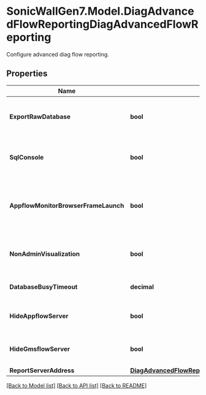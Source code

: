 # SonicWallGen7.Model.DiagAdvancedFlowReportingDiagAdvancedFlowReporting
Configure advanced diag flow reporting.

## Properties

Name | Type | Description | Notes
------------ | ------------- | ------------- | -------------
**ExportRawDatabase** | **bool** | Enable export of raw flow-related database table entries. | [optional] 
**SqlConsole** | **bool** | Enable SQL console in System &gt; Diagnostics page. | [optional] 
**AppflowMonitorBrowserFrameLaunch** | **bool** | Enable launching of AppFlow monitor in a stand-alone browser frame. | [optional] 
**NonAdminVisualization** | **bool** | Enable visualization UI for Non-Admin/Config users. | [optional] 
**DatabaseBusyTimeout** | **decimal** | Set database busy timeout in msec. | [optional] 
**HideAppflowServer** | **bool** | Hide AppFlow server feature. | [optional] 
**HideGmsflowServer** | **bool** | Hide GmsFlow Server feature. | [optional] 
**ReportServerAddress** | [**DiagAdvancedFlowReportingDiagAdvancedFlowReportingReportServerAddress**](DiagAdvancedFlowReportingDiagAdvancedFlowReportingReportServerAddress.md) |  | [optional] 

[[Back to Model list]](../README.md#documentation-for-models) [[Back to API list]](../README.md#documentation-for-api-endpoints) [[Back to README]](../README.md)


